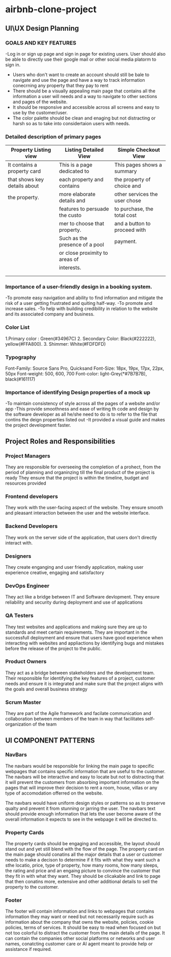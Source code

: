 # airbnb-clone-project
## UI\UX Design Planning

### GOALS AND KEY FEATURES
-Log in or sign up page and sign in page for existing users. User should also be able to directly use their google mail or other social media platorm to sign in.
- Users who don't want to create an account should still be bale to navigate and use the page and have a way to track information conecrning any property that they pay to rent
- There should be a visually appealing main page that contains all the information a user will needs and a way to navigate to other sections and pages of the website.
- It should be responsive and accessible across all screens and easy to use by the customer/user.
- The color palette should be clean and enaging but not distracting or harsh so as to take into considertaion users with needs.

### Detailed description of primary pages
|  Property Listing view       | Listing Detailed View        |  Simple Checkout View        |
|------------------------------|------------------------------|------------------------------|
| It contains a property card  |This is a page dedicated to   | This pages shows a summary   |
|that shows key details about  |each property and contains    | the property of choice and   |
|the property.                 |more elaborate details and    |other services the user chose |
|                              |features to persuade the custo|to purchase, the total cost   |
|                              |mer to choose that property.  |and a button to proceed with  |
|                              |Such as the presence of a pool| payment.                     |
|                              |or close proximity to areas of|                              |
|                              | interests.                   |                              |
|                              |                              |                              |
|                              |                              |                              |


### Importance of a user-friendly design in a booking system.
-To promote easy navigation and ability to find information and mitigate the risk of a user getting frustrated and quiting half-way.
-To promote and increase sales.
-To help with building credibility in relation to the website and its associated company and business.

### Color List
1.Primary color : Green(#34967C)
2. Secondary Color: Black(#222222), yellow(#FFA800).
3. Shimmer: White(#FDFDFD)

### Typography
Font-Family: Source Sans Pro, Quicksand
Font-Size: 18px, 19px, 17px, 22px, 50px
Font-weight: 500, 600, 700
Font-color: light-Grey(*#7B7B7B), black(#161117)

### Importance of identifying Design properties of a mock up
-To maintain consistency of style across all the pages of a website and/or app
-This provide smoothness and ease of writing th code and design by the software developer as all he/she need to do is to refer to the file that contins the deign properties listed out
-It provided a visual guide and makes the project development faster.

## Project Roles and Responsibilities

### Project Managers
 They are responsible for overseeing the completion of a prohect, from the period of planning and organinzing till the final product of the project is ready
 They ensure that the project is within the timeline, budget and resources provided

### Frontend developers
They work with the user-facing aspect of the website. They ensure smooth and pleasant interaction between the user and the website interface.


### Backend Developers
They work on the server side of the application, that users don't directly interact with.

### Designers
They create enganging and user friendly application, making user experience creative, engaging and satisfactory

### DevOps Engineer
They act like a bridge between IT and Software devlopment. 
They ensure reliability and security during deployment and use of applications

### QA Testers
They test websites and applications and making sure they are up to standards and meet certain requirements.
They are important in the successfull deployment and ensure that users have good experience when interacting with websites and appliactions by identifying bugs and mistakes before the release of the project to the public.

### Product Owners
They act as a bridge between stakeholders and the development team.
Their responsible for identifying the key features of a project, customer needs and ensure it is integrated and make sure that the project aligns with the goals and overall business strategy
 ### Scrum Master

 They are part of the Agile framework and facilate communication and collaboration between members of the team in way that facilitates self-organization of the team


 ## UI COMPONENT PATTERNS

 ### NavBars
 The navbars would be responsible for linking the main page to specific webpages that contains specific information that are useful to the customer. The navbars will be interactive and easy to locate but not to distracting that it will prevent the customers from absorbing important information on the pages that will improve their decision to rent a room, house, villas or any type of accomodation offerred on the website.

 The navbars would have uniform design styles or patterns so as to preserve qualty and prevent it from stunning or jarring the user.
 The navbars text should provide enough information that lets the user become aware of the overall information it expects to see in the webpage it will be directed to.

 ### Property Cards
 The property cards should be engaging and accessible, the layout should stand out and yet still blend with the flow of the page. The property card on the main page should conatins all the major details that a user or customer needs to make a decison to determine if it fits with what they want such a sthe locatio, price, type of property, how many rooms, how many sleeps, the rating and price and an engaing picture to convince the customer that they fit in with what they want. They should be clicakable and link to page that then conatins more, extensive and other additional details to sell the property to the customer.

 ### Footer

 The footer will contain information and links to webpages that contains information they may want or need but not necessarily require such as information about the company that owns the website, policies, cookie policies, terms of services. It should be easy to read when focused on but not too colorful to distract the customer from the main details of the page. It can contain the companies other social platforms or networks and user names, conatcting customer care or AI agent meant to provide help or assistance if required.
